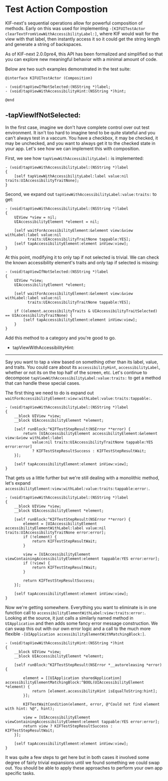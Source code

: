 Test Action Compostion
======================

KIF-next's sequential operations allow for powerful composition of methods.  Early on this was used for implementing `-[KIFUITestActor clearTextFromViewWithAccessibilityLabel:]`, where KIF would wait for the view with that label, then instantly access it so it could get the string length and generate a string of backspaces.

As of KIF-next 2.0.0pre4, this API has been formalized and simplified so that you can explore new meaningful behavior with a minimal amount of code.

Below are two such examples demonstrated in the test suite:

    @interface KIFUITestActor (Composition)

    - (void)tapViewIfNotSelected:(NSString *)label;
    - (void)tapViewWithAccessibilityHint:(NSString *)hint;

    @end

-tapViewIfNotSelected:
----------------------

In the first case, imagine we don't have complete control over out test environment.  It isn't too hard to imagine tend to be quite stateful and you can't always test in a vaccum.  You have a checkbox, it may be checked, it may be unchecked, and you want to always get it to the checked state in your app.  Let's see how we can implement this with composition.

First, we see how `tapViewWithAccessibilityLabel:` is implemented:

    - (void)tapViewWithAccessibilityLabel:(NSString *)label
    {
        [self tapViewWithAccessibilityLabel:label value:nil traits:UIAccessibilityTraitNone];
    }

Second, we expand out `tapViewWithAccessibilityLabel:value:traits:` to get:

    - (void)tapViewWithAccessibilityLabel:(NSString *)label
    {
        UIView *view = nil;
        UIAccessibilityElement *element = nil;

        [self waitForAccessibilityElement:&element view:&view withLabel:label value:nil
              traits:UIAccessibilityTraitNone tappable:YES];
        [self tapAccessibilityElement:element inView:view];
    }

At this point, modifying it to only tap if not selected is trivial.  We can check the known accessibility element's traits and only tap if selected is missing:

    - (void)tapViewIfNotSelected:(NSString *)label
    {
        UIView *view;
        UIAccessibilityElement *element;

	    [self waitForAccessibilityElement:&element view:&view withLabel:label value:nil
	          traits:UIAccessibilityTraitNone tappable:YES];

	    if ((element.accessibilityTraits & UIAccessibilityTraitSelected) == UIAccessibilityTraitNone) {
	        [self tapAccessibilityElement:element inView:view];
	    }
	}

Add this method to a category and you're good to go.

- tapViewWithAccessibilityHint:
-------------------------------

Say you want to tap a view based on something other than its label, value, and traits.  You could care about its `accessibilityHint`, `accessibilityLabel`, whether or not its on the top half of the screen, etc.  Let's continue to decompose `tapViewWithAccessibilityLabel:value:traits:` to get a method that can handle these special cases.

The first thing we need to do is expand out `waitForAccessibilityElement:view:withLabel:value:traits:tappable:`.

    - (void)tapViewWithAccessibilityLabel:(NSString *)label
    {
        __block UIView *view;
        __block UIAccessibilityElement *element;

        [self runBlock:^KIFTestStepResult(NSError **error) {
            return [UIAccessibilityElement accessibilityElement:&element view:&view withLabel:label
                value:nil traits:UIAccessibilityTraitNone tappable:YES error:error]
                ? KIFTestStepResultSuccess : KIFTestStepResultWait;
        }];

        [self tapAccessibilityElement:element inView:view];
    }

That gets us a little further but we're still dealing with a monolithic method, let's expand `accessibilityElement:view:withLabel:value:traits:tappable:error:`.

    - (void)tapViewWithAccessibilityLabel:(NSString *)label
    {
        __block UIView *view;
        __block UIAccessibilityElement *element;

        [self runBlock:^KIFTestStepResult(NSError **error) {
            element = [UIAccessibilityElement accessibilityElementWithLabel:label value:nil traits:UIAccessibilityTraitNone error:error];
            if (!element) {
                return KIFTestStepResultWait;
            }

            view = [UIAccessibilityElement viewContainingAccessibilityElement:element tappable:YES error:error];
            if (!view) {
                return KIFTestStepResultWait;
            }

            return KIFTestStepResultSuccess;
        }];

        [self tapAccessibilityElement:element inView:view];
    }

Now we're getting somewhere. Everything you want to eliminate is in one function call to `accessibilityElementWithLabel:view:traits:error:`.  Looking at the source, it just calls a similarly named method in `UIApplication` and then adds some fancy error message construction.  We can swap this out with our own error logic and a call to the much more flexible `-[UIApplication accessibilityElementWithMatchingBlock:]`.

	- (void)tapViewWithAccessibilityHint:(NSString *)hint
	{
	    __block UIView *view;
	    __block UIAccessibilityElement *element;

	    [self runBlock:^KIFTestStepResult(NSError *__autoreleasing *error) {

	        element = [[UIApplication sharedApplication] accessibilityElementMatchingBlock:^BOOL(UIAccessibilityElement *element) {
	            return [element.accessibilityHint isEqualToString:hint];
	        }];

	        KIFTestWaitCondition(element, error, @"Could not find element with hint: %@", hint);

	        view = [UIAccessibilityElement viewContainingAccessibilityElement:element tappable:YES error:error];
	        return view ? KIFTestStepResultSuccess : KIFTestStepResultWait;
	    }];

	    [self tapAccessibilityElement:element inView:view];
	}

It was quite a few steps to get here but in both cases it involved some degree of fairly trivial expansions until we found something we could swap out.  You should be able to apply these approaches to perform your own app specific tasks.